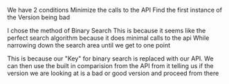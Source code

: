 We have 2 conditions
Minimize the calls to the API
Find the first instance of the Version being bad

I chose the method of Binary Search
This is because it seems like the perfect search algorithm because it does minimal calls to the api
While narrowing down the search area until we get to one point

This is because our "Key" for binary search is replaced with our API. We can then use the built in comparision from the API
from it telling us if the version we are looking at is a bad or good version and proceed from there
